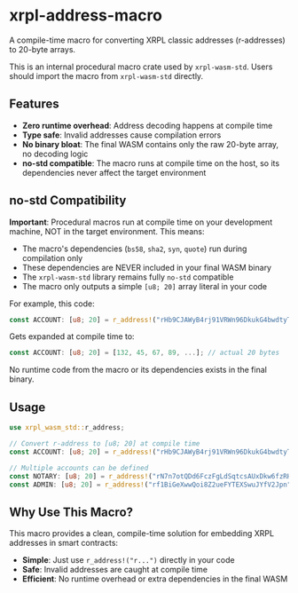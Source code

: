 # xrpl-address-macro

A compile-time macro for converting XRPL classic addresses (r-addresses) to 20-byte arrays.

This is an internal procedural macro crate used by `xrpl-wasm-std`. Users should import the macro from `xrpl-wasm-std`
directly.

## Features

- **Zero runtime overhead**: Address decoding happens at compile time
- **Type safe**: Invalid addresses cause compilation errors
- **No binary bloat**: The final WASM contains only the raw 20-byte array, no decoding logic
- **no-std compatible**: The macro runs at compile time on the host, so its dependencies never affect the target
  environment

## no-std Compatibility

**Important**: Procedural macros run at compile time on your development machine, NOT in the target environment. This
means:

- The macro's dependencies (`bs58`, `sha2`, `syn`, `quote`) run during compilation only
- These dependencies are NEVER included in your final WASM binary
- The `xrpl-wasm-std` library remains fully `no-std` compatible
- The macro only outputs a simple `[u8; 20]` array literal in your code

For example, this code:

```rust
const ACCOUNT: [u8; 20] = r_address!("rHb9CJAWyB4rj91VRWn96DkukG4bwdtyTh");
```

Gets expanded at compile time to:

```rust
const ACCOUNT: [u8; 20] = [132, 45, 67, 89, ...]; // actual 20 bytes
```

No runtime code from the macro or its dependencies exists in the final binary.

## Usage

```rust
use xrpl_wasm_std::r_address;

// Convert r-address to [u8; 20] at compile time
const ACCOUNT: [u8; 20] = r_address!("rHb9CJAWyB4rj91VRWn96DkukG4bwdtyTh");

// Multiple accounts can be defined
const NOTARY: [u8; 20] = r_address!("rN7n7otQDd6FczFgLdSqtcsAUxDkw6fzRH");
const ADMIN: [u8; 20] = r_address!("rf1BiGeXwwQoi8Z2ueFYTEXSwuJYfV2Jpn");
```

## Why Use This Macro?

This macro provides a clean, compile-time solution for embedding XRPL addresses in smart contracts:

- **Simple**: Just use `r_address!("r...")` directly in your code
- **Safe**: Invalid addresses are caught at compile time
- **Efficient**: No runtime overhead or extra dependencies in the final WASM
